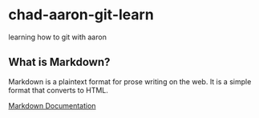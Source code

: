 # chad-aaron-git-learn

learning how to git with aaron

## What is Markdown?

Markdown is a plaintext format for prose writing on the web. It is a simple format that converts to HTML.

[Markdown Documentation](https://daringfireball.net/projects/markdown/syntax)

